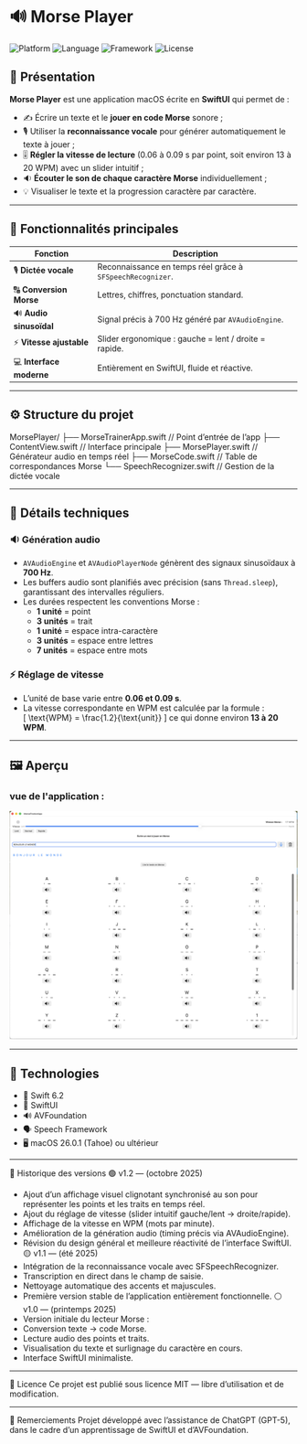 # 🔊 Morse Player

![Platform](https://img.shields.io/badge/platform-macOS-26.0.1-blue)
![Language](https://img.shields.io/badge/Swift-6.2-orange)
![Framework](https://img.shields.io/badge/SwiftUI-%E2%9D%A4%EF%B8%8F-lightgrey)
![License](https://img.shields.io/badge/license-MIT-green)

## 🧭 Présentation

**Morse Player** est une application macOS écrite en **SwiftUI** qui permet de :
- ✍️ Écrire un texte et le **jouer en code Morse** sonore ;
- 🎙️ Utiliser la **reconnaissance vocale** pour générer automatiquement le texte à jouer ;
- 🎚️ **Régler la vitesse de lecture** (0.06 à 0.09 s par point, soit environ 13 à 20 WPM) avec un slider intuitif ;
- 🔉 **Écouter le son de chaque caractère Morse** individuellement ;
- 💡 Visualiser le texte et la progression caractère par caractère.

---

## 🧩 Fonctionnalités principales

| Fonction | Description |
|-----------|-------------|
| 🎙️ **Dictée vocale** | Reconnaissance en temps réel grâce à `SFSpeechRecognizer`. |
| 🔠 **Conversion Morse** | Lettres, chiffres, ponctuation standard. |
| 🔊 **Audio sinusoïdal** | Signal précis à 700 Hz généré par `AVAudioEngine`. |
| ⚡ **Vitesse ajustable** | Slider ergonomique : gauche = lent / droite = rapide. |
| 💻 **Interface moderne** | Entièrement en SwiftUI, fluide et réactive. |

---

## ⚙️ Structure du projet

MorsePlayer/
├── MorseTrainerApp.swift // Point d’entrée de l’app
├── ContentView.swift // Interface principale
├── MorsePlayer.swift // Générateur audio en temps réel
├── MorseCode.swift // Table de correspondances Morse
└── SpeechRecognizer.swift // Gestion de la dictée vocale


---

## 🧠 Détails techniques

### 🔉 Génération audio
- `AVAudioEngine` et `AVAudioPlayerNode` génèrent des signaux sinusoïdaux à **700 Hz**.
- Les buffers audio sont planifiés avec précision (sans `Thread.sleep`), garantissant des intervalles réguliers.
- Les durées respectent les conventions Morse :  
  - **1 unité** = point  
  - **3 unités** = trait  
  - **1 unité** = espace intra-caractère  
  - **3 unités** = espace entre lettres  
  - **7 unités** = espace entre mots  

### ⚡ Réglage de vitesse
- L’unité de base varie entre **0.06 et 0.09 s**.  
- La vitesse correspondante en WPM est calculée par la formule :  
  \[
  \text{WPM} = \frac{1.2}{\text{unit}}
  \]
  ce qui donne environ **13 à 20 WPM**.

---

## 🖼️ Aperçu

### vue de l'application :
![Vue](Assets/capture.png)

---

## 🧰 Technologies

- 🧱 Swift 6.2  
- 🎨 SwiftUI  
- 🔊 AVFoundation  
- 🗣️ Speech Framework  
- 🖥️ macOS 26.0.1 (Tahoe) ou ultérieur  

---

🧾 Historique des versions
🟢 v1.2 — (octobre 2025)
- Ajout d’un affichage visuel clignotant synchronisé au son pour représenter les points et les traits en temps réel. 
- Ajout du réglage de vitesse (slider intuitif gauche/lent → droite/rapide).
- Affichage de la vitesse en WPM (mots par minute).
- Amélioration de la génération audio (timing précis via AVAudioEngine).
- Révision du design général et meilleure réactivité de l’interface SwiftUI.
🟡 v1.1 — (été 2025)
- Intégration de la reconnaissance vocale avec SFSpeechRecognizer.
- Transcription en direct dans le champ de saisie.
- Nettoyage automatique des accents et majuscules.
- Première version stable de l’application entièrement fonctionnelle.
⚪ v1.0 — (printemps 2025)
- Version initiale du lecteur Morse :
- Conversion texte → code Morse.
- Lecture audio des points et traits.
- Visualisation du texte et surlignage du caractère en cours.
- Interface SwiftUI minimaliste.

---

🪪 Licence
Ce projet est publié sous licence MIT — libre d’utilisation et de modification.

---

💬 Remerciements
Projet développé avec l’assistance de ChatGPT (GPT-5), dans le cadre d’un apprentissage de SwiftUI et d’AVFoundation.
